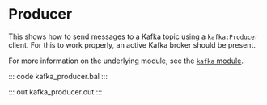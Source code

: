 # Producer

This shows how to send messages to a Kafka topic using a `kafka:Producer` client.
For this to work properly, an active Kafka broker should be present.

For more information on the underlying module, 
see the [`kafka` module](https://lib.ballerina.io/ballerinax/kafka/latest).

::: code kafka_producer.bal :::

::: out kafka_producer.out :::
